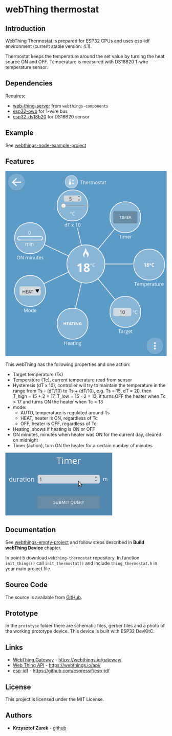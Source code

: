 # webThing thermostat

## Introduction

WebThing Thermostat is prepared for ESP32 CPUs and uses esp-idf environment (current stable version: 4.1).

Thermostat keeps the temperature around the set value by turning the heat source ON and OFF. Temperature is measured with DS18B20 1-wire temperature sensor.

## Dependencies

Requires:

 * [web-thing-server](https://github.com/KrzysztofZurek1973/webthings-components/tree/master/web_thing_server) from ```webthings-components```
 * [esp32-owb](https://github.com/DavidAntliff/esp32-owb) for 1-wire bus
 * [esp32-ds18b20](https://github.com/DavidAntliff/esp32-ds18b20) for DS18B20 sensor

## Example

See [webthings-node-example-project](https://github.com/KrzysztofZurek1973/webthings-node-example-project)

## Features

![webThing interface](./images/t3.png)

This webThing has the following properties and one action:

 * Target temperature (Ts)
 * Temperature (Tc), current temperature read from sensor
 * Hysteresis (dT x 10), controller will try to maintain the temperature in the range from Ts - (dT/10) to Ts + (dT/10), e.g. Ts = 15, dT = 20, then T_high = 15 + 2 = 17, T_low = 15 - 2 = 13, it turns OFF the heater when Tc > 17 and turns ON the heater when Tc < 13
 * mode:
 	* AUTO, temperature is regulated around Ts
 	* HEAT, heater is ON, regardless of Tc
 	* OFF, heater is OFF, regardless of Tc
 * Heating, shows if heating is ON or OFF
 * ON minutes, minutes when heater was ON for the current day, cleared on midnight
 * Timer (action), turn ON the heater for a certain number of minutes
 
 ![webThing interface](./images/t2.png)

## Documentation

See [webthings-empty-project](https://github.com/KrzysztofZurek1973/webthings-empty-project) and follow steps described in **Build webThing Device** chapter.

In point 5 download ```webthing-thermostat``` repository. In function ```init_things()``` call ```init_thermostat()``` and include ```thing_thermostat.h``` in your main project file.

## Source Code

The source is available from [GitHub](https://github.com/KrzysztofZurek1973).

## Prototype

In the ```prototype``` folder there are schematic files, gerber files and a photo of the working prototype device. This device is built with ESP32 DevKitC.

## Links

* [WebThing Gateway](https://webthings.io/gateway/) - https://webthings.io/gateway/
* [Web Thing API](https://webthings.io/api/) - https://webthings.io/api/
* [esp-idf](https://github.com/espressif/esp-idf) - https://github.com/espressif/esp-idf

## License

This project is licensed under the MIT License.

## Authors

* **Krzysztof Zurek** - [github](https://github.com/KrzysztofZurek1973)


